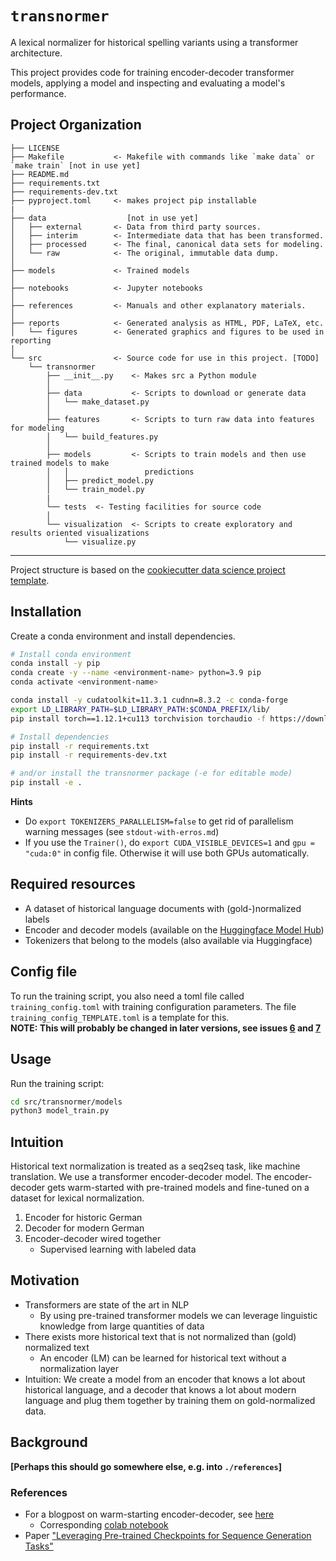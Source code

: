 # `transnormer`

A lexical normalizer for historical spelling variants using a transformer architecture.

This project provides code for training encoder-decoder transformer models,
applying a model and inspecting and evaluating a model's performance.



## Project Organization

    ├── LICENSE
    ├── Makefile           <- Makefile with commands like `make data` or `make train` [not in use yet]
    ├── README.md          
    ├── requirements.txt   
    ├── requirements-dev.txt   
    ├── pyproject.toml     <- makes project pip installable 
    |
    ├── data                  [not in use yet]
    │   ├── external       <- Data from third party sources.
    │   ├── interim        <- Intermediate data that has been transformed.
    │   ├── processed      <- The final, canonical data sets for modeling.
    │   └── raw            <- The original, immutable data dump.
    │
    ├── models             <- Trained models
    │
    ├── notebooks          <- Jupyter notebooks
    │
    ├── references         <- Manuals and other explanatory materials.
    │
    ├── reports            <- Generated analysis as HTML, PDF, LaTeX, etc.
    │   └── figures        <- Generated graphics and figures to be used in reporting
    │
    └── src                <- Source code for use in this project. [TODO]
        └── transnormer        
            ├── __init__.py    <- Makes src a Python module
            │
            ├── data           <- Scripts to download or generate data
            │   └── make_dataset.py
            │
            ├── features       <- Scripts to turn raw data into features for modeling
            │   └── build_features.py
            │
            ├── models         <- Scripts to train models and then use trained models to make
            │   │                 predictions
            │   ├── predict_model.py
            │   └── train_model.py
            |
            └── tests  <- Testing facilities for source code
            │
            └── visualization  <- Scripts to create exploratory and results oriented visualizations
                └── visualize.py


--------

Project structure is based on the [cookiecutter data science project template](https://drivendata.github.io/cookiecutter-data-science/).


## Installation

Create a conda environment and install dependencies.

```bash
# Install conda environment
conda install -y pip
conda create -y --name <environment-name> python=3.9 pip
conda activate <environment-name>

conda install -y cudatoolkit=11.3.1 cudnn=8.3.2 -c conda-forge
export LD_LIBRARY_PATH=$LD_LIBRARY_PATH:$CONDA_PREFIX/lib/
pip install torch==1.12.1+cu113 torchvision torchaudio -f https://download.pytorch.org/whl/torch_stable.html

# Install dependencies 
pip install -r requirements.txt
pip install -r requirements-dev.txt

# and/or install the transnormer package (-e for editable mode)
pip install -e . 
```

**Hints**

* Do `export TOKENIZERS_PARALLELISM=false` to get rid of parallelism warning
  messages (see `stdout-with-erros.md`)
* If you use the `Trainer()`, do `export CUDA_VISIBLE_DEVICES=1` and 
  `gpu =  "cuda:0"` in config file. Otherwise it will use both GPUs automatically.


## Required resources

* A dataset of historical language documents with (gold-)normalized labels
* Encoder and decoder models (available on the [Huggingface Model Hub](huggingface.co/models))
* Tokenizers that belong to the models (also available via Huggingface)

## Config file

To run the training script, you also need a toml file called `training_config.toml`
with training configuration parameters. The file `training_config_TEMPLATE.toml`
is a template for this.  
**NOTE: This will probably be changed in later versions, see issues [6](https://github.com/ybracke/transnormer/issues/6) and [7](https://github.com/ybracke/transnormer/issues/7)**


## Usage

Run the training script:

```bash
cd src/transnormer/models
python3 model_train.py
```


## Intuition 

Historical text normalization is treated as a seq2seq task, like machine
translation. We use a transformer encoder-decoder model. The encoder-decoder
gets warm-started with pre-trained models and fine-tuned on a dataset for
lexical normalization. 

1. Encoder for historic German 
2. Decoder for modern German 
3. Encoder-decoder wired together
   * Supervised learning with labeled data


## Motivation

* Transformers are state of the art in NLP
  * By using pre-trained transformer models we can leverage linguistic knowledge
  from large quantities of data
* There exists more historical text that is not normalized than (gold) normalized text
  * An encoder (LM) can be learned for historical text without a normalization layer
* Intuition: We create a model from an encoder that knows a lot about historical
  language, and a decoder that knows a lot about modern language and plug them
  together by training them on gold-normalized data.


## Background

**[Perhaps this should go somewhere else, e.g. into `./references`]**

### References

* For a blogpost on warm-starting encoder-decoder, see [here](https://huggingface.co/blog/warm-starting-encoder-decoder)
  * Corresponding [colab notebook](https://colab.research.google.com/drive/1Ekd5pUeCX7VOrMx94_czTkwNtLN32Uyu?usp=sharing)
* Paper ["Leveraging Pre-trained Checkpoints for Sequence Generation Tasks"](https://arxiv.org/abs/1907.12461)



